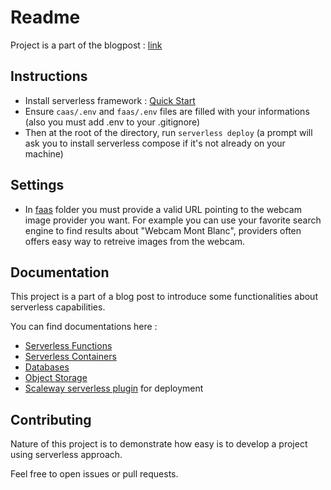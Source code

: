 # Readme

Project is a part of the blogpost : [link](https://blog.scaleway.com)

## Instructions

- Install serverless framework : [Quick Start](https://github.com/scaleway/serverless-scaleway-functions#quick-start)
- Ensure `caas/.env` and `faas/.env` files are filled with your informations (also you must add .env to your .gitignore)
- Then at the root of the directory, run `serverless deploy` (a prompt will ask you to install serverless compose if it's not already on your machine)

## Settings

- In [faas](/faas/handler.go#L47) folder you must provide a valid URL pointing to the webcam image provider you want.
  For example you can use your favorite search engine to find results about "Webcam Mont Blanc", providers often
  offers easy way to retreive images from the webcam.

## Documentation

This project is a part of a blog post to introduce some functionalities about serverless capabilities.

You can find documentations here :

- [Serverless Functions](https://www.scaleway.com/en/docs/compute/functions/reference-content/)
- [Serverless Containers](https://www.scaleway.com/en/docs/compute/containers/reference-content/)
- [Databases](https://www.scaleway.com/en/docs/managed-databases/postgresql-and-mysql/)
- [Object Storage](https://www.scaleway.com/en/docs/storage/object/)
- [Scaleway serverless plugin](https://github.com/scaleway/serverless-scaleway-functions) for deployment

## Contributing

Nature of this project is to demonstrate how easy is to develop a project using serverless approach.

Feel free to open issues or pull requests.

